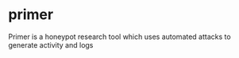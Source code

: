 # primer
Primer is a honeypot research tool which uses automated attacks to generate activity and logs
